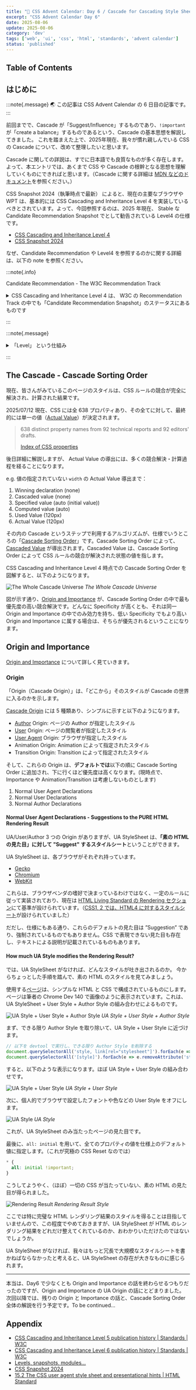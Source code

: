 ```yaml
---
title: "🎨 CSS Advent Calendar: Day 6 / Cascade for Cascading Style Sheets - Origin&Importance Part1"
excerpt: "CSS Advent Calendar Day 6"
date: 2025-08-06
update: 2025-08-06
category: 'dev'
tags: ['web', 'ui', 'css', 'html', 'standards', 'advent calendar']
status: 'published'
---
```


## Table of Contents

## はじめに

:::note{.message}
🌏 この記事は CSS Advent Calendar の 6 日目の記事です。
:::

前回までで、Cascade が「Suggest/Influence」するものであり、`!important` が「create a balance」するものであるという、Cascade の基本思想を解説してきました。
これを踏まえた上で、2025年現在、我々が慣れ親しんでいる CSS の Cascade について、改めて整理したいと思います。

Cascade に関しての詳説は、すでに日本語でも良質なものが多く存在します。よって、本エントリでは、あくまで CSS や Cascade の根幹となる思想を理解していくものにできればと思います。（Cascade に関する詳細は [MDN などのドキュメント](https://developer.mozilla.org/en-US/docs/Web/CSS/CSS_cascade/Cascade)を参照ください。）

CSS Snapshot 2024（執筆時点で最新） によると、現在の主要なブラウザや WPT は、基本的には CSS Cascading and Inheritance Level 4 を実装しているべきとされています。よって、今回参照するのは、2025 年現在、 Stable な Candidate Recommendation Snapshot でとして勧告されている Level4 の仕様です。

- [CSS Cascading and Inheritance Level 4](https://web.archive.org/web/20250524044012/https://www.w3.org/TR/css-cascade-4/)
- [CSS Snapshot 2024](https://www.w3.org/TR/css-2024/#css-official)

なぜ、Candidate Recommendation や Level4 を参照するのかに関する詳細は、以下の note を参照ください。

:::note{.info}

Candidate Recommendation - The W3C Recommendation Track

<details>

<summary>CSS Cascading and Inheritance Level 4 は、 W3C の Recommendation Track の中でも「Candidate Recommendation Snapshot」のステータスにあるものです</summary>

W3C の全ての Technical Report は、Recommendation Track に従って、以下のようなステータスがつけられています。

![Recommendation Track](../../../../assets/images/rt.png)
*Recommendation Track*

**Candidate Recommendation（CR）** は、Recommendation Track において、技術要件を満たし広範なレビューを受けた文書のことです。広範なコミュニティに最終レビューを促し、実装経験を収集することを目的として公開されます。

Candidate Recommendation は以下の2つのカテゴリに分類されます。

1. **Candidate Recommendation Snapshot（CRS）**
2. **Candidate Recommendation Draft（CRD）**

このうち CRS は、W3C の特許ポリシー (Patent Policy) に基づく CR のことで、W3C の特許保護手続きが完了した「公式のスナップショット」として機能します。

前提として、Working Group の参加者は、参加条件として「Essential Claims」（仕様実装に必要な特許）を Royalty-free でライセンスすることに合意しています。しかし、仕様が CR に到達し、特許ポリシーの審査が開始されると、実装に必要な特許に対して「やっぱりこの特許だけは無料にしたくない」を言える機会が発生します。「Call for Exclusions」と呼ばれる期間です。

要するに、仕様の策定に参加したら基本的に特許は無料開放、でも重要なものは「Call for Exclusions」の期間で守れるという仕組みがあります。
このプロセスを経て、Patent Policy に基づけるようになったのが CRS であり、これによって、実装する人は「特許料を心配せずに実装できる」ようになるわけです。

W3C が、特許保護を確保しながら（CRS）、同時に仕様の継続的な改善（CRD）を両立させている CR の仕組みです。

[W3C Process Document](https://www.w3.org/policies/process/#RecsCR)

</details>

:::

:::note{.message}

<details>

<summary>「Level」 という仕組み </summary>
CSS の仕様は、基本的にカテゴリごとに 「Module」で分割されています。そして「Module」は、Recommendation Track(RT) で同一ステータスとして括るのが妥当な区切りで「Level」分けされる仕組みになっています。Editors Draft でない限り、各 Module の 各 Level に RT のステータスが紐づく仕組みです。

本エントリで参照するのは、執筆時点で最新の 2024年に公開された CSS Snapshot で「Official Definition」とマークされている CSS Cascading and Inheritance「Level 4」です。だだ、同 Module としては、「Fairly Stable Modules with limited implementation experience」とマークされている CRS の「[Level 5](https://www.w3.org/TR/css-cascade-5/)」や、のちに紹介する「Cascade Layers」「Scope」などの機能を盛り込んだ、WD の「[Level 6](https://www.w3.org/TR/css-cascade-6/)」も存在します。

同じ「CSS Cascading and Inheritance」というカテゴリではありますが、RT で同一のステータスとして管理されるに相応しくなく、それぞれの実装状況や仕様の安定具合に応じて異なる進捗を持たせるのが妥当であれば、異なる Level に分類されます。

</details>

:::

## The Cascade - Cascade Sorting Order

現在、皆さんがみているこのページのスタイルは、CSS ルールの競合が完全に解決され、計算された結果です。

2025/07/12 現在、CSS には全 638 プロパティあり、その全てに対して、最終的には単一の値（[Actual Value](https://www.w3.org/TR/css-cascade-4/#actual)）が決定されます。

> 638 distinct property names from 92 technical reports and 92 editors' drafts.
>
> [Index of CSS properties](https://www.w3.org/Style/CSS/all-properties.en.html)

後日詳細に解説しますが、 Actual Value の導出には、多くの競合解決・計算過程を経ることになります。

e.g. 値の指定されていない `width` の Actual Value 導出まで：

1. Winning declaration (none)
2. Cascaded value (none)
3. Specified value (auto (initial value))
4. Computed value (auto)
5. Used Value (120px)
6. Actual Value (120px)

その内の Cascade というステップで利用するアルゴリズムが、仕様でいうところの「[Cascade Sorting Order](https://www.w3.org/TR/css-cascade-4/#cascade-sort)」です。Cascade Sorting Order によって、 [Cascaded Value](https://www.w3.org/TR/css-cascade-4/#cascaded) が導出されます。Cascaded Value は、Cascade Sorting Order によって CSS ルールの競合が解決された状態の値を指します。

CSS Cascading and Inheritance Level 4 時点での Cascade Sorting Order を図解すると、以下のようになります。

![The Whole Cascade Universe](../../../../assets/images/the-cascade.png)
*The Whole Cascade Universe*

図が示す通り、[Origin and Importance](https://www.w3.org/TR/css-cascade-4/#cascade-origin) が、Cascade Sorting Order の中で最も優先度の高い競合解決です。どんなに Specificity が高くとも、それは同一 Origin and Importance の中でのみ効力を持ち、低い Specificity でもより高い Origin and Importance に属する場合は、そちらが優先されるということになります。

## Origin and Importance

 [Origin and Importance](https://www.w3.org/TR/css-cascade-4/#cascade-origin) について詳しく見ていきます。

### Origin

「Origin（Cascade Origin）」は、「どこから」そのスタイルが Cascade の世界に入るのかを示します。

[Cascade Origin](https://www.w3.org/TR/css-cascade-4/#origin) には 5 種類あり、シンプルに示すと以下のようになります。

- [Author](https://www.w3.org/TR/css-2024/#author) Origin: ページの Author が指定したスタイル
- [User](https://www.w3.org/TR/css-2024/#user) Origin: ページの閲覧者が指定したスタイル
- [User Agent](https://www.w3.org/TR/css-2024/#user-agent) Origin: ブラウザが指定したスタイル
- Animation Origin: Animation によって指定されたスタイル
- Transition Origin: Transition によって指定されたスタイル

そして、これらの Origin は、**デフォルトでは**以下の順に Cascade Sorting Order に追加され、下に行くほど優先度は高くなります。(現時点で、Importance や Animation/Transition は考慮しないものとします)

1. Normal User Agent Declarations
2. Normal User Declarations
3. Normal Author Declarations

#### Normal User Agent Declarations - Suggestions to the PURE HTML Rendering Result

UA/User/Author 3 つの Origin がありますが、UA StyleSheet は、**「素の HTML の見た目」に対して "Suggest" するスタイルシート**ということができます。

UA StyleSheet は、各ブラウザがそれぞれ持っています。

- [Gecko](https://web.archive.org/web/20250629185530/https://searchfox.org/mozilla-central/source/layout/style/res/html.css)
- [Chromium](https://web.archive.org/web/20250712055652/https://chromium.googlesource.com/chromium/src/+/refs/heads/main/third_party/blink/renderer/core/html/resources/html.css)
- [WebKit](https://web.archive.org/web/20250703050221/https://github.com/WebKit/WebKit/blob/main/Source/WebCore/css/html.css)

これらは、ブラウザベンダの嗜好で決まっているわけではなく、一定のルールに従って実装されており、現在は [HTML Living Standard の Rendering セクション](https://html.spec.whatwg.org/multipage/rendering.html#rendering)にて基準が設けられています。（[CSS1, 2 では、HTML4 に対するスタイルシート](https://www.w3.org/TR/CSS2/sample.html)が設けられていました）

だだし、仕様にもある通り、これらのデフォルトの見た目は ”Suggestion” であり、強制されているものでもありません。CSS で表現できない見た目も存在し、テキストによる説明が記載されているものもあります。

#### How much UA Style modifies the Rendering Result?

では、UA StyleSheet がなければ、どんなスタイルが吐き出されるのか。
今からちょっとした手順を踏んで、素の HTML のスタイルを見てみましょう。

使用する[ページ](https://studio.sakupi01.com/)は、シンプルな HTML と CSS で構成されているものにします。ページは筆者の Chrome Dev 140 で画像のように表示されています。これは、UA StyleSheet + User Style + Author Style の組み合わせによるものです。

![UA Style + User Style + Author Style](../../../../assets/images/with-author.png)
*UA Style + User Style + Author Style*

まず、できる限り Author Style を取り除いて、UA Style + User Style に近づけます。

```js
// 以下を devtool で実行し、できる限り Author Style を削除する
document.querySelectorAll('style, link[rel="stylesheet"]').forEach(e => e.remove());
document.querySelectorAll('[style]').forEach(e => e.removeAttribute('style'));
```

すると、以下のような表示になります。ほぼ UA Style + User Style の組み合わせです。

![UA Style + User Style](../../../../assets/images/with-user.png)
*UA Style + User Style*

次に、個人的でブラウザで設定したフォントや色などの User Style をオフにします。

![UA Style](../../../../assets/images/with-ua.png)
*UA Style*

これが、UA StyleSheet のみ当たったページの見た目です。

最後に、`all: initial` を用いて、全てのプロパティの値を仕様上のデフォルト値に指定します。（これが究極の CSS Reset なのでは）

```css
* {
  all: initial !important;
}
```

こうしてようやく、（ほぼ）一切の CSS が当たっていない、素の HTML の見た目が得られました。

![Rendering Result](../../../../assets/images/with-nothing.png)
*Rendering Result Style*

ここでは特に完璧な HTML レンダリング結果のスタイルを得ることは目指していませんので、この程度でやめておきますが、UA StyleSheet が HTML のレンダリング結果をどれだけ整えてくれているのか、おわかりいただけたのではないでしょうか。

UA StyleSheet がなければ、我々はもっと冗長で大規模なスタイルシートを書かねばならなかったと考えると、UA StyleSheet の存在が大きなものに感じられます。

---

本当は、Day6 で少なくとも Origin and Importance の話を終わらせるつもりだったのですが、Origin and Importance の UA Origin の話にとどまりました。
次回以降では、残りの Origin と Importance の話と、Cascade Sorting Order 全体の解説を行う予定です。To be continued...

## Appendix

- [CSS Cascading and Inheritance Level 5 publication history | Standards | W3C](https://www.w3.org/standards/history/css-cascade-5/)
- [CSS Cascading and Inheritance Level 6 publication history | Standards | W3C](https://www.w3.org/standards/history/css-cascade-6/)
- [Levels, snapshots, modules…](https://www.w3.org/Style/2011/CSS-process.en.html)
- [CSS Snapshot 2024](https://www.w3.org/TR/css-2024/)
- [15.2 The CSS user agent style sheet and presentational hints | HTML Standard](https://html.spec.whatwg.org/multipage/rendering.html#the-css-user-agent-style-sheet-and-presentational-hints)
